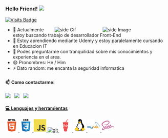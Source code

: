   ### Hello Friend!  <img src="https://github.com/sciencepal/sciencepal/blob/master/assets/Hi.gif" width="29px">
  [![Visits Badge](https://badges.pufler.dev/visits/axelcorrea/axelcorrea)](https://badges.pufler.dev/visits/axelcorrea/axelcorrea)
  
<img src="https://github.com/sciencepal/sciencepal/blob/master/assets/life_balance.gif" alt="side Image" align="right" width="200" height="auto" />
<a href="https://ko-fi.com/sciencepal"> <img src="https://media3.giphy.com/media/ZEB6yFbLnhyQf7g3hn/giphy.gif" alt="side Gif" align="right" width="150" height="auto"/> </a>
  
  - 🔭 Actualmente estoy buscando trabajo de desarrollador Front-End 
  - 🌱 Estoy aprendiendo mediante Udemy y estoy paralelamente cursando en Educacion IT
  - 💬 Podes preguntarme con tranquilidad sobre mis conocimientos y experiencia en el area.
  - 😄 Pronombres: He / Him
  - ⚡ Dato random: me encanta la seguridad informatica
  
  #### 📫 Como contactarme:

[<img src="https://img.icons8.com/color/48/000000/linkedin.png" width="3.5%"/>](https://www.linkedin.com/in/axelcorrea/)  &nbsp; [<img src="https://img.icons8.com/fluent/48/000000/instagram-new.png" width="3.5%"/>](https://www.instagram.com/axel.root/)  &nbsp; <a href="mailto:axelcorrea@protonmail.com"> <img src="https://user-images.githubusercontent.com/73144232/117521795-1c49a900-af86-11eb-811a-10646884c922.png" width="3.5%"/>
  
  #### 💻 Lenguajes y herramientas <br />  
  
  <p align="left"> 
<a href="https://www.w3.org/html/" target="_blank"> <img src="https://raw.githubusercontent.com/devicons/devicon/master/icons/html5/html5-original-wordmark.svg" alt="html5" width="40" height="40"/> </a> 
<a href="https://www.w3schools.com/css/" target="_blank"> <img src="https://raw.githubusercontent.com/devicons/devicon/master/icons/css3/css3-original-wordmark.svg" alt="css3" width="40" height="40"/> </a> 
<a href="https://developer.mozilla.org/en-US/docs/Web/JavaScript" target="_blank"> <img src="https://raw.githubusercontent.com/devicons/devicon/master/icons/javascript/javascript-original.svg" alt="javascript" width="40" height="40"/> </a>
<a href="https://git-scm.com/" target="_blank"> <img src="https://www.vectorlogo.zone/logos/git-scm/git-scm-icon.svg" alt="git" width="40" height="40"/> </a> 
<a href="https://gulpjs.com" target="_blank"> <img src="https://raw.githubusercontent.com/devicons/devicon/master/icons/gulp/gulp-plain.svg" alt="gulp" width="40" height="40"/> </a> 
<a href="https://www.linux.org/" target="_blank"> <img src="https://raw.githubusercontent.com/devicons/devicon/master/icons/linux/linux-original.svg" alt="linux" width="40" height="40"/> </a> 
<a href="https://www.mysql.com/" target="_blank"> <img src="https://raw.githubusercontent.com/devicons/devicon/master/icons/mysql/mysql-original-wordmark.svg" alt="mysql" width="40" height="40"/> </a> 
<a href="https://sass-lang.com" target="_blank"> <img src="https://raw.githubusercontent.com/devicons/devicon/master/icons/sass/sass-original.svg" alt="sass" width="40" height="40"/> </a> </p>
